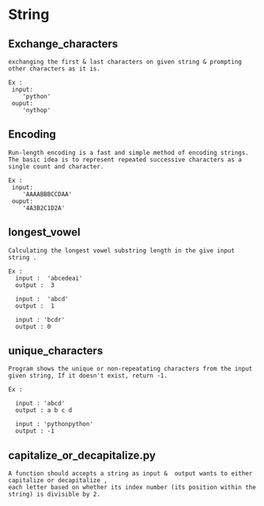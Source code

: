 # String

## Exchange_characters

    exchanging the first & last characters on given string & prompting other characters as it is.

    Ex : 
     input:
        'python'
     ouput:
        'nythop'



## Encoding

    Run-length encoding is a fast and simple method of encoding strings. The basic idea is to represent repeated successive characters as a single count and character. 

    Ex : 
     input:
        'AAAABBBCCDAA'
     ouput:
        '4A3B2C1D2A'


## longest_vowel

    Calculating the longest vowel substring length in the give input string .

    Ex :
      input :  'abcedeai'
      output :  3

      input :  'abcd'
      output :  1

      input : 'bcdr'
      output : 0


## unique_characters

    Program shows the unique or non-repeatating characters from the input given string, If it doesn't exist, return -1.

    Ex : 
      
      input : 'abcd'
      output : a b c d

      input : 'pythonpython'
      output : -1


## capitalize_or_decapitalize.py
   
    A function should accepts a string as input &  output wants to either capitalize or decapitalize ,
    each letter based on whether its index number (its position within the string) is divisible by 2.
